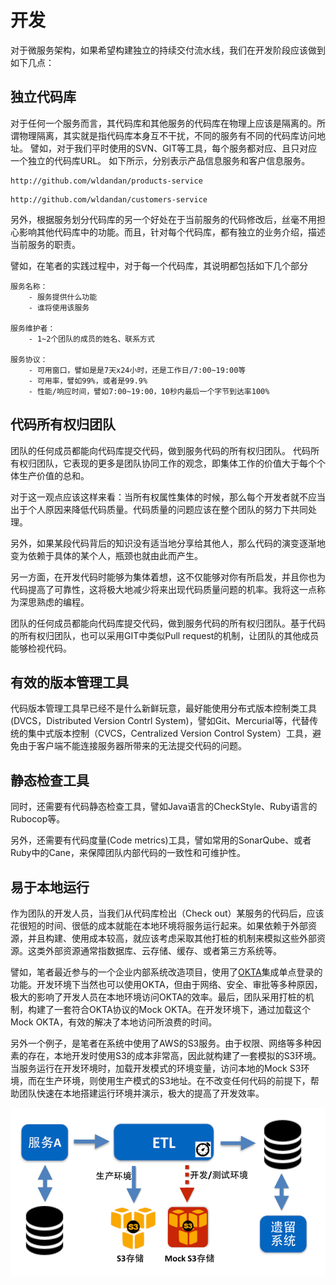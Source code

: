 # 开发

对于微服务架构，如果希望构建独立的持续交付流水线，我们在开发阶段应该做到如下几点：

## 独立代码库

对于任何一个服务而言，其代码库和其他服务的代码库在物理上应该是隔离的。所谓物理隔离，其实就是指代码库本身互不干扰，不同的服务有不同的代码库访问地址。
譬如，对于我们平时使用的SVN、GIT等工具，每个服务都对应、且只对应一个独立的代码库URL。
如下所示，分别表示产品信息服务和客户信息服务。
```
http://github.com/wldandan/products-service
```
```
http://github.com/wldandan/customers-service
```

另外，根据服务划分代码库的另一个好处在于当前服务的代码修改后，丝毫不用担心影响其他代码库中的功能。而且，针对每个代码库，都有独立的业务介绍，描述当前服务的职责。

譬如，在笔者的实践过程中，对于每一个代码库，其说明都包括如下几个部分
```
服务名称：
	- 服务提供什么功能
	- 谁将使用该服务

服务维护者：
	- 1~2个团队的成员的姓名、联系方式

服务协议：
	- 可用窗口，譬如是是7天x24小时，还是工作日/7:00~19:00等
	- 可用率，譬如99%，或者是99.9%
	- 性能/响应时间，譬如7:00~19:00，10秒内最后一个字节到达率100%
```



## 代码所有权归团队

团队的任何成员都能向代码库提交代码，做到服务代码的所有权归团队。
代码所有权归团队，它表现的更多是团队协同工作的观念，即集体工作的价值大于每个个体生产价值的总和。

对于这一观点应该这样来看：当所有权属性集体的时候，那么每个开发者就不应当出于个人原因来降低代码质量。代码质量的问题应该在整个团队的努力下共同处理。

另外，如果某段代码背后的知识没有适当地分享给其他人，那么代码的演变逐渐地变为依赖于具体的某个人，瓶颈也就由此而产生。

另一方面，在开发代码时能够为集体着想，这不仅能够对你有所启发，并且你也为代码提高了可靠性，这将极大地减少将来出现代码质量问题的机率。我将这一点称为深思熟虑的编程。

团队的任何成员都能向代码库提交代码，做到服务代码的所有权归团队。基于代码的所有权归团队，也可以采用GIT中类似Pull request的机制，让团队的其他成员能够检视代码。


## 有效的版本管理工具

代码版本管理工具早已经不是什么新鲜玩意，最好能使用分布式版本控制类工具(DVCS，Distributed Version Contrl System)，譬如Git、Mercurial等，代替传统的集中式版本控制（CVCS，Centralized Version Control System）工具，避免由于客户端不能连接服务器所带来的无法提交代码的问题。

## 静态检查工具

同时，还需要有代码静态检查工具，譬如Java语言的CheckStyle、Ruby语言的Rubocop等。

另外，还需要有代码度量(Code metrics)工具，譬如常用的SonarQube、或者Ruby中的Cane，来保障团队内部代码的一致性和可维护性。

## 易于本地运行

作为团队的开发人员，当我们从代码库检出（Check out）某服务的代码后，应该花很短的时间、很低的成本就能在本地环境将服务运行起来。如果依赖于外部资源，并且构建、使用成本较高，就应该考虑采取其他打桩的机制来模拟这些外部资源。这类外部资源通常指数据库、云存储、缓存、或者第三方系统等。

譬如，笔者最近参与的一个企业内部系统改造项目，使用了[OKTA](https://www.okta.com/)集成单点登录的功能。开发环境下当然也可以使用OKTA，但由于网络、安全、审批等多种原因，极大的影响了开发人员在本地环境访问OKTA的效率。最后，团队采用打桩的机制，构建了一套符合OKTA协议的Mock OKTA。在开发环境下，通过加载这个Mock OKTA，有效的解决了本地访问所浪费的时间。

另外一个例子，是笔者在系统中使用了AWS的S3服务。由于权限、网络等多种因素的存在，本地开发时使用S3的成本非常高，因此就构建了一套模拟的S3环境。当服务运行在开发环境时，加载开发模式的环境变量，访问本地的Mock S3环境，而在生产环境，则使用生产模式的S3地址。在不改变任何代码的前提下，帮助团队快速在本地搭建运行环境并演示，极大的提高了开发效率。
	
<img src="images/build_local_dev_env-800-600.png" />
